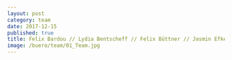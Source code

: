 ```yaml
---
layout: post
category: team
date: 2017-12-15
published: true
title: Felix Bardou // Lydia Bentscheff // Felix Büttner // Jasmin Efkes // Michael Filser // Sybille Frederiks // Maria Garcia Barrera // Daniel Gleißenberg // Theresa Grave // Astrid Hiljegerdes // Hans-Jürgen Keisel // Martin Kranich // Paul Ludwig // Milanko Moraske // Karl-Friedrich Müller // Ralf Nägele // Jürgen Ruf // Anna Topolnicka // Ulrike Vogel // Verena Wiederholt // Karin Willke // Nancy Zimmermann
image: /buero/team/01_Team.jpg
---
```

